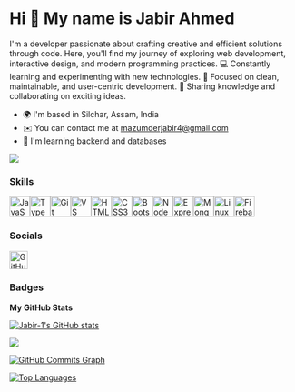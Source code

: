Hi 👋 My name is Jabir Ahmed
============================

I'm a developer passionate about crafting creative and efficient solutions through code. Here, you'll find my journey of exploring web development, interactive design, and modern programming practices. 💻 Constantly learning and experimenting with new technologies. 🚀 Focused on clean, maintainable, and user-centric development. 🌟 Sharing knowledge and collaborating on exciting ideas.

*   🌍  I'm based in Silchar, Assam, India
*   ✉️  You can contact me at [mazumderjabir4@gmail.com](mailto:mazumderjabir4@gmail.com)
*   🧠  I'm learning backend and databases
   
<a href="https://www.github.com/Jabir-1" target="_blank" rel="noreferrer"><img src="https://img.shields.io/github/followers/Jabir-1?logo=github&style=for-the-badge&color=0891b2&labelColor=0f172a" /></a>

### Skills 
<p align="left">
<a href="https://developer.mozilla.org/en-US/docs/Web/JavaScript" target="_blank" rel="noreferrer"><img src="https://raw.githubusercontent.com/danielcranney/readme-generator/main/public/icons/skills/javascript-colored.svg" width="36" height="36" alt="JavaScript" /></a><a href="https://www.typescriptlang.org/" target="_blank" rel="noreferrer"><img src="https://raw.githubusercontent.com/danielcranney/readme-generator/main/public/icons/skills/typescript-colored.svg" width="36" height="36" alt="TypeScript" /></a><a href="https://git-scm.com/" target="_blank" rel="noreferrer"><img src="https://raw.githubusercontent.com/danielcranney/readme-generator/main/public/icons/skills/git-colored.svg" width="36" height="36" alt="Git" /></a><a href="https://code.visualstudio.com/" target="_blank" rel="noreferrer"><img src="https://raw.githubusercontent.com/danielcranney/readme-generator/main/public/icons/skills/visualstudiocode.svg" width="36" height="36" alt="VS Code" /></a><a href="https://developer.mozilla.org/en-US/docs/Glossary/HTML5" target="_blank" rel="noreferrer"><img src="https://raw.githubusercontent.com/danielcranney/readme-generator/main/public/icons/skills/html5-colored.svg" width="36" height="36" alt="HTML5" /></a><a href="https://www.w3.org/TR/CSS/#css" target="_blank" rel="noreferrer"><img src="https://raw.githubusercontent.com/danielcranney/readme-generator/main/public/icons/skills/css3-colored.svg" width="36" height="36" alt="CSS3" /></a><a href="https://getbootstrap.com/" target="_blank" rel="noreferrer"><img src="https://raw.githubusercontent.com/danielcranney/readme-generator/main/public/icons/skills/bootstrap-colored.svg" width="36" height="36" alt="Bootstrap" /></a><a href="https://nodejs.org/en/" target="_blank" rel="noreferrer"><img src="https://raw.githubusercontent.com/danielcranney/readme-generator/main/public/icons/skills/nodejs-colored.svg" width="36" height="36" alt="NodeJS" /></a><a href="https://expressjs.com/" target="_blank" rel="noreferrer"><img src="https://raw.githubusercontent.com/danielcranney/readme-generator/main/public/icons/skills/express-colored.svg" width="36" height="36" alt="Express" /></a><a href="https://www.mongodb.com/" target="_blank" rel="noreferrer"><img src="https://raw.githubusercontent.com/danielcranney/readme-generator/main/public/icons/skills/mongodb-colored.svg" width="36" height="36" alt="MongoDB" /></a><a href="https://www.linux.org" target="_blank" rel="noreferrer"><img src="https://raw.githubusercontent.com/danielcranney/readme-generator/main/public/icons/skills/linux-colored.svg" width="36" height="36" alt="Linux" /></a><a href="https://firebase.com/" target="_blank" rel="noreferrer"><img src="https://raw.githubusercontent.com/danielcranney/readme-generator/main/public/icons/skills/firebase-colored.svg" width="36" height="36" alt="Firebase" /></a>
</p>
                    
### Socials
<p align="left">
  <a href="https://www.github.com/Jabir-1" target="_blank" rel="noreferrer">
    <img 
      src="https://raw.githubusercontent.com/danielcranney/readme-generator/main/public/icons/socials/github.svg" 
      width="32" 
      height="32" 
      alt="GitHub" 
    />
  </a>
</p>


### Badges

<b>My GitHub Stats</b>

<a href="http://www.github.com/Jabir-1"><img src="https://github-readme-stats.vercel.app/api?username=Jabir-1&show_icons=true&hide=&count_private=true&title_color=f97316&text_color=ffffff&icon_color=0891b2&bg_color=0f172a&hide_border=true&show_icons=true" alt="Jabir-1's GitHub stats" /></a>

<a href="http://www.github.com/Jabir-1"><img src="https://github-readme-streak-stats.herokuapp.com/?user=Jabir-1&stroke=ffffff&background=0f172a&ring=f97316&fire=f97316&currStreakNum=ffffff&currStreakLabel=f97316&sideNums=ffffff&sideLabels=ffffff&dates=ffffff&hide_border=true" /></a>

<a href="http://www.github.com/Jabir-1"><img src="https://github-readme-activity-graph.cyclic.app/graph?username=Jabir-1&bg_color=0f172a&color=ffffff&line=0891b2&point=ffffff&area_color=0f172a&area=true&hide_border=true&custom_title=GitHub%20Commits%20Graph" alt="GitHub Commits Graph" /></a>

<a href="https://github.com/Jabir-1" align="left"><img src="https://github-readme-stats.vercel.app/api/top-langs/?username=Jabir-1&langs_count=10&title_color=f97316&text_color=ffffff&icon_color=0891b2&bg_color=0f172a&hide_border=true&locale=en&custom_title=Top%20%Languages" alt="Top Languages" /></a>
